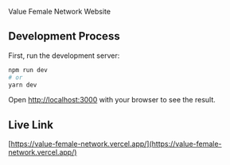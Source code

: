 Value Female Network Website

## Development Process

First, run the development server:

```bash
npm run dev
# or
yarn dev
```

Open [http://localhost:3000](http://localhost:3000) with your browser to see the result.

## Live Link

[https://value-female-network.vercel.app/](https://value-female-network.vercel.app/)
